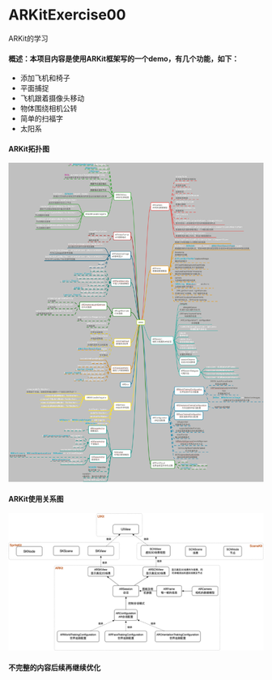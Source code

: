 # ARKitExercise00
ARKit的学习

#### 概述：本项目内容是使用ARKit框架写的一个demo，有几个功能，如下：
* 添加飞机和椅子
* 平面捕捉
* 飞机跟着摄像头移动
* 物体围绕相机公转
* 简单的扫福字
* 太阳系

#### ARKit拓扑图
![ARKit类与API](https://github.com/xiangzuhua0209/ARKitExercise00/blob/970fa8fa6a48c08278d7a59d817fb656bb58f47c/ARKit.png)

#### ARKit使用关系图
![ARKit使用关系图](https://github.com/xiangzuhua0209/ARKitExercise00/blob/master/ARKit关系图.png)

#### 不完整的内容后续再继续优化
